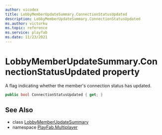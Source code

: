 ```yaml
---
author: vicodex
title: LobbyMemberUpdateSummary.ConnectionStatusUpdated
description: LobbyMemberUpdateSummary.ConnectionStatusUpdated
ms.author: victorku
ms.topic: reference
ms.service: playfab
ms.date: 11/23/2021
---
```


# LobbyMemberUpdateSummary.ConnectionStatusUpdated property

A flag indicating whether the member's connection status has updated.

```csharp
public bool ConnectionStatusUpdated { get; }
```

## See Also

* class [LobbyMemberUpdateSummary](../LobbyMemberUpdateSummary.md)
* namespace [PlayFab.Multiplayer](../../PlayFabMultiplayerSDK.md)

